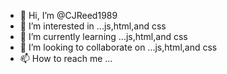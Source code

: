 - 👋 Hi, I’m @CJReed1989
- 👀 I’m interested in ...js,html,and css
- 🌱 I’m currently learning ...js,html,and css
- 💞️ I’m looking to collaborate on ...js,html,and css
- 📫 How to reach me ...

<!---
CJReed1989/CJReed1989 is a ✨ special ✨ repository because its `README.md` (this file) appears on your GitHub profile.
You can click the Preview link to take a look at your changes.
--->
